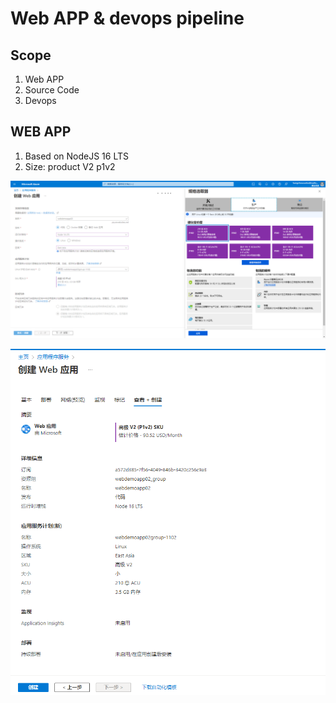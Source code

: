 # Web APP & devops pipeline


## Scope

1. Web APP
2. Source Code
3. Devops


## WEB APP

1. Based on NodeJS 16 LTS
2. Size: product V2 p1v2

![img](image/webapp/1653883684591.png)




![](image/webapp/1653883770968.png)
